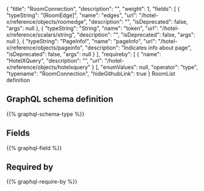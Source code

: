 {
  "title": "RoomConnection",
  "description": "",
  "weight": 1,
  "fields": [
    {
      "typeString": "[RoomEdge]",
      "name": "edges",
      "url": "/hotel-x/reference/objects/roomedge",
      "description": "",
      "isDeprecated": false,
      "args": null
    },
    {
      "typeString": "String",
      "name": "token",
      "url": "/hotel-x/reference/scalars/string",
      "description": "",
      "isDeprecated": false,
      "args": null
    },
    {
      "typeString": "PageInfo!",
      "name": "pageInfo",
      "url": "/hotel-x/reference/objects/pageinfo",
      "description": "Indicates info about page",
      "isDeprecated": false,
      "args": null
    }
  ],
  "requireby": [
    {
      "name": "HotelXQuery",
      "description": "",
      "url": "/hotel-x/reference/objects/hotelxquery"
    }
  ],
  "enumValues": null,
  "operator": "type",
  "typename": "RoomConnection",
  "hideGithubLink": true
}
RoomList definition
## GraphQL schema definition

{{% graphql-schema-type %}}

## Fields

{{% graphql-field %}}

## Required by

{{% graphql-require-by %}}
